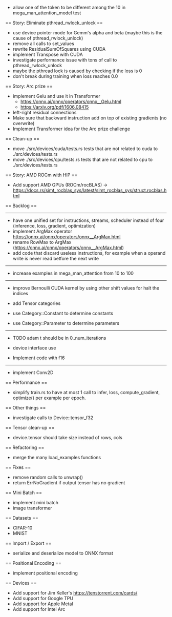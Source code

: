 

- allow one of the token to be different among the 10 in mega_man_attention_model test

== Story: Eliminate pthread_rwlock_unlock ==

- use device pointer mode for Gemm's alpha and beta (maybe this is the cause of pthread_rwlock_unlock)
- remove all calls to set_values
- rewrite ResidualSumOfSquares using CUDA
- implement Transpose with CUDA
- investigate performance issue with tons of call to pthread_rwlock_unlock
- maybe the pthread lock is caused by checking if the loss is 0
- don't break during training when loss reaches 0.0

== Story: Arc prize ==

- implement Gelu and use it in Transformer
    - https://onnx.ai/onnx/operators/onnx__Gelu.html
    - https://arxiv.org/pdf/1606.08415
- left-right residual connections
- Make sure that backward instruction add on top of existing gradients (no overwrite)
- Implement Transformer idea for the Arc prize challenge

== Clean-up ==

- move ./src/devices/cuda/tests.rs tests that are not related to cuda to ./src/devices/tests.rs
- move ./src/devices/cpu/tests.rs tests that are not related to cpu to ./src/devices/tests.rs

== Story: AMD ROCm with HIP ==

- Add support AMD GPUs (ROCm/rocBLAS) -> https://docs.rs/simt_rocblas_sys/latest/simt_rocblas_sys/struct.rocblas.html

== Backlog ==

---------------

- have one unified set for instructions, streams, scheduler instead of four (inference, loss, gradient, optimization)
- implement ArgMax operator https://onnx.ai/onnx/operators/onnx__ArgMax.html
- rename RowMax to ArgMax (https://onnx.ai/onnx/operators/onnx__ArgMax.html)
- add code that discard useless instructions, for example when a operand write is never read betfore the next write

---------------

- increase examples in mega_man_attention from 10 to 100

---------------

- improve Bernoulli CUDA kernel by using other shift values for halt the indices

- add Tensor categories
- use Category::Constant to determine constants
- use Category::Parameter to determine parameters

---------------
- TODO adam t should be in 0..num_iterations

- device interface use <T>
- Implement code with f16

---------------------

- implement Conv2D

== Performance ==

- simplify train.rs to have at most 1 call to infer, loss, compute_gradient, optimize() per example per epoch.


== Other things ==

- investigate calls to Device::tensor_f32

== Tensor clean-up ==

- device.tensor should take size instead of rows, cols

== Refactoring ==

- merge the many load_examples functions

== Fixes ==

- remove random calls to unwrap()
- return ErrNoGradient if output tensor has no gradient

== Mini Batch ==

- implement mini batch
- image transformer

== Datasets ==

- CIFAR-10
- MNIST

== Import / Export ==

- serialize and deserialize model to ONNX format

== Positional Encoding ==

- implement positional encoding

== Devices ==

- Add support for Jim Keller's https://tenstorrent.com/cards/
- Add support for Google TPU
- Add support for Apple Metal
- Add support for Intel Arc
